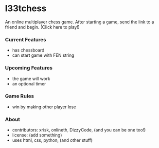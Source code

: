 # l33tchess

An online multiplayer chess game. After starting a game, send the link to a friend and begin. (Click here to play!)

### Current Features
- has chessboard
- can start game with FEN string

### Upcoming Features
- the game will work
- an optional timer

### Game Rules
- win by making other player lose

### About
- contributors: xrisk, onlineth, DizzyCode, (and you can be one too!)
- license: (add something)
- uses html, css, python, (and other stuff)
